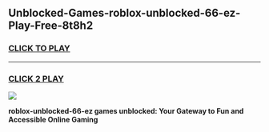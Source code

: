 
## Unblocked-Games-roblox-unblocked-66-ez-Play-Free-8t8h2
<h3>
<a href="https://premium76.site?title=roblox-unblocked-66-ez&ref=10A">CLICK TO PLAY</a></h3>
<hr>

<h3>
<a href="https://premium76.site?title=roblox-unblocked-66-ez&ref=10A">CLICK 2 PLAY</a>
  
</h3>

<a href="https://premium76.site?title=roblox-unblocked-66-ez&ref=10A"><img src="https://clearcache.store/games.png"></a>


**roblox-unblocked-66-ez games unblocked: Your Gateway to Fun and Accessible Online Gaming**
